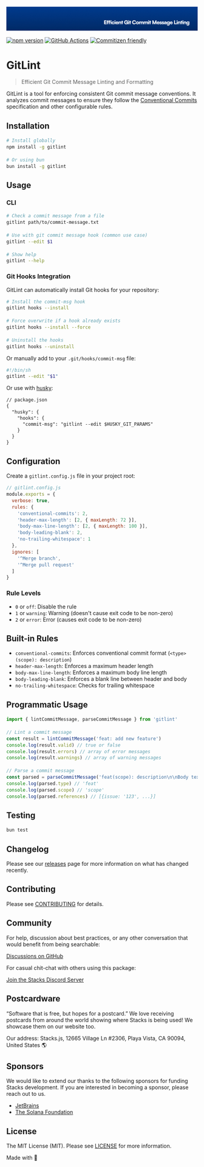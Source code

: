 <p align="center"><img src=".github/art/cover.jpg" alt="Social Card of this repo"></p>

[![npm version][npm-version-src]][npm-version-href]
[![GitHub Actions][github-actions-src]][github-actions-href]
[![Commitizen friendly](https://img.shields.io/badge/commitizen-friendly-brightgreen.svg)](http://commitizen.github.io/cz-cli/)
<!-- [![npm downloads][npm-downloads-src]][npm-downloads-href] -->
<!-- [![Codecov][codecov-src]][codecov-href] -->

# GitLint

> Efficient Git Commit Message Linting and Formatting

GitLint is a tool for enforcing consistent Git commit message conventions. It analyzes commit messages to ensure they follow the [Conventional Commits](https://www.conventionalcommits.org/) specification and other configurable rules.

## Installation

```bash
# Install globally
npm install -g gitlint

# Or using bun
bun install -g gitlint
```

## Usage

### CLI

```bash
# Check a commit message from a file
gitlint path/to/commit-message.txt

# Use with git commit message hook (common use case)
gitlint --edit $1

# Show help
gitlint --help
```

### Git Hooks Integration

GitLint can automatically install Git hooks for your repository:

```bash
# Install the commit-msg hook
gitlint hooks --install

# Force overwrite if a hook already exists
gitlint hooks --install --force

# Uninstall the hooks
gitlint hooks --uninstall
```

Or manually add to your `.git/hooks/commit-msg` file:

```bash
#!/bin/sh
gitlint --edit "$1"
```

Or use with [husky](https://github.com/typicode/husky):

```jsonc
// package.json
{
  "husky": {
    "hooks": {
      "commit-msg": "gitlint --edit $HUSKY_GIT_PARAMS"
    }
  }
}
```

## Configuration

Create a `gitlint.config.js` file in your project root:

```js
// gitlint.config.js
module.exports = {
  verbose: true,
  rules: {
    'conventional-commits': 2,
    'header-max-length': [2, { maxLength: 72 }],
    'body-max-line-length': [2, { maxLength: 100 }],
    'body-leading-blank': 2,
    'no-trailing-whitespace': 1
  },
  ignores: [
    '^Merge branch',
    '^Merge pull request'
  ]
}
```

### Rule Levels

- `0` or `off`: Disable the rule
- `1` or `warning`: Warning (doesn't cause exit code to be non-zero)
- `2` or `error`: Error (causes exit code to be non-zero)

## Built-in Rules

- `conventional-commits`: Enforces conventional commit format (`<type>(scope): description`)
- `header-max-length`: Enforces a maximum header length
- `body-max-line-length`: Enforces a maximum body line length
- `body-leading-blank`: Enforces a blank line between header and body
- `no-trailing-whitespace`: Checks for trailing whitespace

## Programmatic Usage

```js
import { lintCommitMessage, parseCommitMessage } from 'gitlint'

// Lint a commit message
const result = lintCommitMessage('feat: add new feature')
console.log(result.valid) // true or false
console.log(result.errors) // array of error messages
console.log(result.warnings) // array of warning messages

// Parse a commit message
const parsed = parseCommitMessage('feat(scope): description\n\nBody text\n\nCloses #123')
console.log(parsed.type) // 'feat'
console.log(parsed.scope) // 'scope'
console.log(parsed.references) // [{issue: '123', ...}]
```

## Testing

```bash
bun test
```

## Changelog

Please see our [releases](https://github.com/stackjs/gitlint/releases) page for more information on what has changed recently.

## Contributing

Please see [CONTRIBUTING](.github/CONTRIBUTING.md) for details.

## Community

For help, discussion about best practices, or any other conversation that would benefit from being searchable:

[Discussions on GitHub](https://github.com/stacksjs/gitlint/discussions)

For casual chit-chat with others using this package:

[Join the Stacks Discord Server](https://discord.gg/stacksjs)

## Postcardware

“Software that is free, but hopes for a postcard.” We love receiving postcards from around the world showing where Stacks is being used! We showcase them on our website too.

Our address: Stacks.js, 12665 Village Ln #2306, Playa Vista, CA 90094, United States 🌎

## Sponsors

We would like to extend our thanks to the following sponsors for funding Stacks development. If you are interested in becoming a sponsor, please reach out to us.

- [JetBrains](https://www.jetbrains.com/)
- [The Solana Foundation](https://solana.com/)

## License

The MIT License (MIT). Please see [LICENSE](LICENSE.md) for more information.

Made with 💙

<!-- Badges -->
[npm-version-src]: https://img.shields.io/npm/v/gitlint?style=flat-square
[npm-version-href]: https://npmjs.com/package/gitlint
[github-actions-src]: https://img.shields.io/github/actions/workflow/status/stacksjs/gitlint/ci.yml?style=flat-square&branch=main
[github-actions-href]: https://github.com/stacksjs/gitlint/actions?query=workflow%3Aci

<!-- [codecov-src]: https://img.shields.io/codecov/c/gh/stacksjs/gitlint/main?style=flat-square
[codecov-href]: https://codecov.io/gh/stacksjs/gitlint -->
